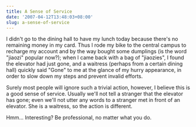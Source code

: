```yaml
---
title: A Sense of Service
date: '2007-04-12T13:48:03+08:00'
slug: a-sense-of-service
---
```


I didn't go to the dining hall to have my lunch today because there's no remaining money in my card. Thus I rode  my bike to the central campus to recharge my account and by the way bought some dumplings (is the word "jiaozi" popular now?); when I came back with a bag of "jiaozies", I found the elevator had just gone, and a waitress (perhaps from a certain dining hall) quickly said "Gone" to me at the glance of my hurry appearance, in order to slow down my steps and prevent invalid efforts.

Surely most people will ignore such a trivial action, however, I believe this is a good sense of service. Usually we'll not tell a stranger that the elevator has gone; even we'll not utter any words to a stranger met in front of an elevator. She is a waitress, so the action is different.

Hmm... Interesting?  Be professional, no matter what you do.  
